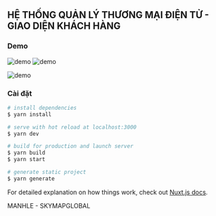 ## HỆ THỐNG QUẢN LÝ THƯƠNG MẠI ĐIỆN TỬ - GIAO DIỆN KHÁCH HÀNG

### Demo

![demo](https://res.cloudinary.com/dsobei3hp/image/upload/v1608019430/GitHub/Untitlesd_ugg3nn.png)
![demo](https://res.cloudinary.com/dsobei3hp/image/upload/v1608019520/GitHub/2_jlcac9.png)

![demo](https://res.cloudinary.com/dsobei3hp/image/upload/v1608019842/GitHub/3_ogoshe.png)

### Cài đặt
```bash
# install dependencies
$ yarn install

# serve with hot reload at localhost:3000
$ yarn dev

# build for production and launch server
$ yarn build
$ yarn start

# generate static project
$ yarn generate
```

For detailed explanation on how things work, check out [Nuxt.js docs](https://nuxtjs.org).

MANHLE - SKYMAPGLOBAL
